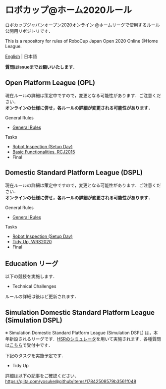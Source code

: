 # ロボカップ@ホーム2020ルール
ロボカップジャパンオープン2020オンライン @ホームリーグで使用するルール公開用リポジトリです．  

This is a repository for rules of RoboCup Japan Open 2020 Online @Home League. 

[English](README_en.md) | 日本語

**質問はissueまでお願いいたします．**

## Open Platform League (OPL)
現在ルールの詳細は策定中ですので，変更となる可能性があります．ご注意ください．  
**オンラインの仕様に併せ，各ルールの詳細が変更される可能性があります．**

General Rules
- [General Rules](rules/generalrules_ja.md) <!-- （[English version](rules/generalrules_en.md)） -->

Tasks
- [Robot Inspection (Setup Day)](rules/robotinspection_ja.md) <!-- （[English version](rules/robotinspection_en.md)） -->
- [Basic Functionalities, RCJ2015](rules/basicfunctionalities_ja.md) <!-- （[English version](rules/basicfunctionalities_en.md)） -->
- Final


## Domestic Standard Platform League (DSPL)
現在ルールの詳細は策定中ですので，変更となる可能性があります．ご注意ください．  
**オンラインの仕様に併せ，各ルールの詳細が変更される可能性があります．**

General Rules
- [General Rules](rules/generalrules_ja.md) <!-- （[English version](rules/generalrules_en.md)） -->

Tasks
- [Robot Inspection (Setup Day)](rules/robotinspection_ja.md) <!-- （[English version](rules/robotinspection_en.md)） -->
- [Tidy Up, WRS2020](rules/tidyup_ja.md) <!-- （[English version](rules/tidyup_en.md)） -->
- Final

## Education リーグ
以下の競技を実施します．
- Technical Challenges

ルールの詳細は後ほど更新されます．

## Simulation Domestic Standard Platform League (Simulation DSPL)
※ Simulation Domestic Standard Platform League (Simulation DSPL) は，本年新設されるリーグです．[HSRのシミュレータ](https://github.com/hsr-project/tmc_wrs_docker/blob/master/README_ja.md)を用いて実施されます．各種質問は[こちら](https://github.com/hsr-project/tmc_wrs_docker/issues)で受付中です．

下記のタスクを実施予定です．
- Tidy Up

詳細は以下の記事をご確認ください．
https://qiita.com/yosuke@github/items/17842508579b3561f048
